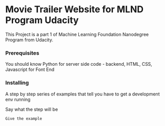# Movie Trailer Website for MLND Program Udacity

This Project is a part 1  of Machine Learning Foundation Nanodegree Program from Udacity.

### Prerequisites

You should know Python for server side code - backend, HTML, CSS, Javascript for Font End


### Installing

A step by step series of examples that tell you have to get a development env running

Say what the step will be

```
Give the example
```



